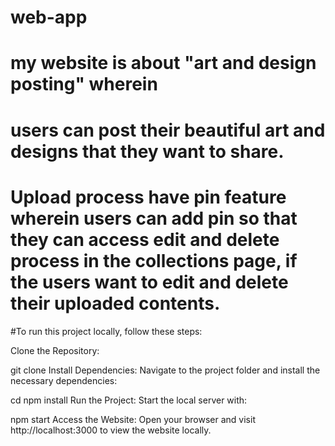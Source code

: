 # web-app
# my website is about "art and design posting" wherein
# users can post their beautiful art and designs that they want to share.
# Upload process have pin feature wherein users can add pin so that they can access edit and delete process in the collections page, if the users want to edit and delete their uploaded contents.
#To run this project locally, follow these steps:

Clone the Repository:

git clone <your-repository-url>
Install Dependencies: Navigate to the project folder and install the necessary dependencies:

cd <project-folder>
npm install
Run the Project: Start the local server with:

npm start
Access the Website: Open your browser and visit http://localhost:3000 to view the website locally.
